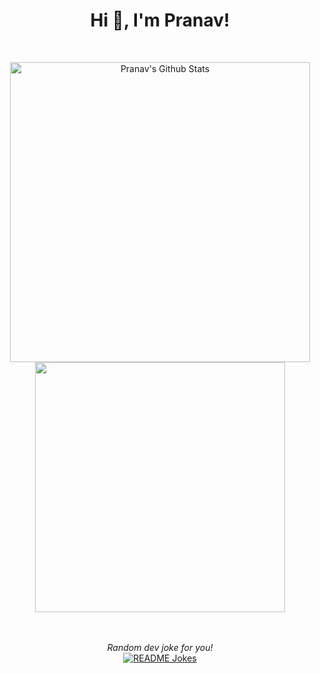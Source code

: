 <div align="center">
<h1 align="center">Hi 👋, I'm Pranav!</h1>
<br>

<p align = "center">
  <img src="https://github-readme-stats.vercel.app/api?username=Pranav108&include_all_commits=true&count_private=true&show_icons=true&line_height=20&title_color=7A7ADB&icon_color=2234AE&text_color=D3D3D3&bg_color=0,000000,130F40" alt="Pranav's Github Stats" width = 480/>
  <img src = "https://github-readme-streak-stats.herokuapp.com?user=Pranav108&theme=dark&hide_border=true" width = 400/>
</p>

</br>
</br>
<i>Random dev joke for you!</i><br>
<a href="https://readme-jokes.vercel.app"><img align="center" src="https://readme-jokes.vercel.app/api" alt="README Jokes"></a>
</div>
